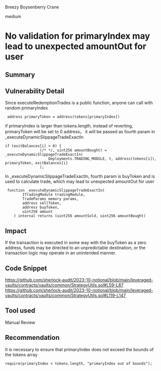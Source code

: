 Breezy Boysenberry Crane

medium

# No validation for primaryIndex may lead to unexpected amountOut for user

## Summary
## Vulnerability Detail
Since executeRedemptionTrades is a public function, anyone can call with random primaryIndex
```solidity
 address primaryToken = address(tokens[primaryIndex])
```
if primaryIndex is larger than tokens.length, instead of reverting, primaryToken will be set to 0 address， it will be passed as fourth param in _executeDynamicSlippageTradeExactIn
```solidity
if (exitBalances[i] > 0) {
                (/* */, uint256 amountBought) = _executeDynamicSlippageTradeExactIn(
                    Deployments.TRADING_MODULE, t, address(tokens[i]), primaryToken, exitBalances[i]
                );
```
In _executeDynamicSlippageTradeExactIn, fourth param is buyToken and is used to calculate trade, which may lead to unexpected amountOut for user
```solidity
 function _executeDynamicSlippageTradeExactIn(
        ITradingModule tradingModule,
        TradeParams memory params,
        address sellToken,
        address buyToken,
        uint256 amount
    ) internal returns (uint256 amountSold, uint256 amountBought)
```
## Impact
If the transaction is executed in some way with the buyToken as a zero address, funds may be directed to an unpredictable destination, or the transaction logic may operate in an unintended manner.

## Code Snippet
https://github.com/sherlock-audit/2023-10-notional/blob/main/leveraged-vaults/contracts/vaults/common/StrategyUtils.sol#L59-L87
https://github.com/sherlock-audit/2023-10-notional/blob/main/leveraged-vaults/contracts/vaults/common/StrategyUtils.sol#L119-L147

## Tool used
Manual Review

## Recommendation
It is necessary to ensure that primaryIndex does not exceed the bounds of the tokens array
```solidity
require(primaryIndex < tokens.length, "primaryIndex out of bounds");
```
